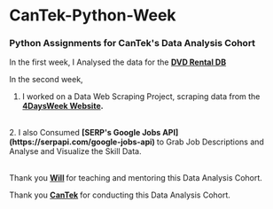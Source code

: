 # CanTek-Python-Week
<h3> Python Assignments for CanTek's Data Analysis Cohort </h3>

In the first week, I Analysed the data for the <b> [DVD Rental DB](https://www.postgresqltutorial.com/postgresql-getting-started/postgresql-sample-database/) </b>

In the second week, <br /> 
1. I worked on a Data Web Scraping Project, scraping data from the <b> [4DaysWeek Website](https://4dayweek.io/). </b>  
<br />
2. I also Consumed <b> [SERP's Google Jobs API](https://serpapi.com/google-jobs-api) </b> to Grab Job Descriptions and Analyse and Visualize the Skill Data.
<br /> <br />

Thank you <b> [Will]( https://github.com/tomwillcode ) </b> for teaching and mentoring this Data Analysis Cohort.

Thank you <b> [CanTek](https://www.cantekcanada.com) </b> for conducting this Data Analysis Cohort.
